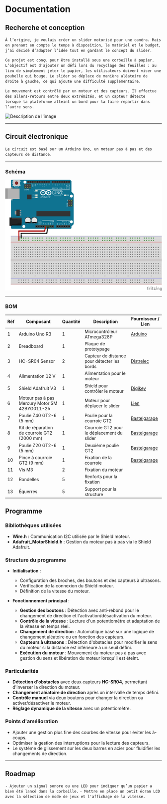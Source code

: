 # Documentation  

## Recherche et conception  

`À l’origine, je voulais créer un slider motorisé pour une caméra. Mais en prenant en compte le temps à disposition, le matériel et le budget, j’ai décidé d’adapter l’idée tout en gardant le concept du slider.`  

`Ce projet est conçu pour être installé sous une corbeille à papier. L’objectif est d’ajouter un défi lors du recyclage des feuilles : au lieu de simplement jeter le papier, les utilisateurs doivent viser une poubelle qui bouge. Le slider se déplace de manière aléatoire de droite à gauche, ce qui ajoute une difficulté supplémentaire.`  

`Le mouvement est contrôlé par un moteur et des capteurs. Il effectue des allers-retours entre deux extrémités, et un capteur détecte lorsque la plateforme atteint un bord pour la faire repartir dans l’autre sens.`  

![Description de l'image](/docs/assets/croquis-de-recherche.png)  

---

## Circuit électronique  

`Le circuit est basé sur un Arduino Uno, un moteur pas à pas et des capteurs de distance.`  

---

### Schéma  

![Description de l'image](/docs/assets/schematics_bb.png)  

---


### BOM  

| Réf | Composant                           | Quantité | Description                                | Fournisseur / Lien                                            |
| --- | ----------------------------------- | -------- | ------------------------------------------ | ------------------------------------------------------------- |
| 1   | Arduino Uno R3                      | 1        | Microcontrôleur ATmega328P                 | [Arduino](https://store.arduino.cc/products/arduino-uno-rev3) |
| 2   | Breadboard                          | 1        | Plaque de prototypage                      |                             |
| 3   | HC-SR04 Sensor                      | 2        | Capteur de distance pour détecter les bords | [Distrelec](https://www.distrelec.ch/en/hc-sr04-ultrasonic-distance-sensor-sparkfun-electronics-sen-15569/p/30160395)                                                                             |
| 4   | Alimentation 12 V                   | 1        | Alimentation pour le moteur                |                                                    |
| 5   | Shield Adafruit V3                  | 1        | Shield pour contrôler le moteur            | [Digikey](https://www.digikey.ch/de/products/detail/adafruit-industries-llc/2601/9452124?gclsrc=aw.ds&&utm_adgroup=&utm_source=google&utm_medium=cpc&utm_campaign=PMax%20Shopping_Product_High%20ROAS&utm_term=&productid=9452124&utm_content=&utm_id=go_cmp-20198980972_adg-_ad-__dev-c_ext-_prd-9452124_sig-CjwKCAiArKW-BhAzEiwAZhWsIJ-voKXVw4z7aFOvFLgQ1sOqvUQzhf2ccaoVZMaWZJu2GoJ2JaB6whoCe2QQAvD_BwE&gad_source=4&gclid=CjwKCAiArKW-BhAzEiwAZhWsIJ-voKXVw4z7aFOvFLgQ1sOqvUQzhf2ccaoVZMaWZJu2GoJ2JaB6whoCe2QQAvD_BwE&gclsrc=aw.ds)                                                     |
| 6   | Moteur pas à pas Mercury Motor SM 42BYG011-25 | 1 | Moteur pour déplacer le slider | [Lien](#) |
| 7   | Poulie Z40 GT2-6 (5 mm)             | 1        | Poulie pour la courroie GT2                | [Bastelgarage](https://www.bastelgarage.ch/poulie-z40-gt2-6-avec-un-alesage-de-5mm-et-un-siege-de-16mm) |
| 8   | Kit de réparation de courroie GT2 (2000 mm) | 1 | Courroie GT2 pour le déplacement du slider | [Bastelgarage](https://www.bastelgarage.ch/kit-de-reparation-de-courroie-gt2-2000mm) |
| 9   | Poulie Z20 GT2-6 (5 mm)             | 1        | Deuxième poulie GT2                        | [Bastelgarage](https://www.bastelgarage.ch/poulie-z20-gt2-6-avec-alesage-de-5mm-et-siege-de-16mm) |
| 10  | Pince à courroie GT2 (9 mm)         | 1        | Fixation de la courroie                    | [Bastelgarage](https://www.bastelgarage.ch/pince-a-courroie-gt2-9mm) |
| 11  | Vis M3                              | 2        | Fixation du moteur                         |  |
| 12  | Rondelles                           | 5        | Renforts pour la fixation                  |  |
| 13  | Équerres                            | 5        | Support pour la structure                  |  |


## Programme  

### Bibliothèques utilisées  
- **Wire.h** : Communication I2C utilisée par le Shield moteur.  
- **Adafruit_MotorShield.h** : Gestion du moteur pas à pas via le Shield Adafruit.  

### Structure du programme  
- **Initialisation** :  
  - Configuration des broches, des boutons et des capteurs à ultrasons.  
  - Vérification de la connexion du Shield moteur.  
  - Définition de la vitesse du moteur.  

- **Fonctionnement principal** :  
  - **Gestion des boutons** : Détection avec anti-rebond pour le changement de direction et l'activation/désactivation du moteur.  
  - **Contrôle de la vitesse** : Lecture d'un potentiomètre et adaptation de la vitesse en temps réel.  
  - **Changement de direction** : Automatique basé sur une logique de changement aléatoire ou en fonction des capteurs.  
  - **Capteurs à ultrasons** : Détection d'obstacles pour modifier le sens du moteur si la distance est inférieure à un seuil défini.  
  - **Exécution du moteur** : Mouvement du moteur pas à pas avec gestion du sens et libération du moteur lorsqu'il est éteint.  

### Particularités  
- **Détection d'obstacles** avec deux capteurs **HC-SR04**, permettant d'inverser la direction du moteur.  
- **Changement aléatoire de direction** après un intervalle de temps défini.  
- **Contrôle manuel** via deux boutons pour changer la direction ou activer/désactiver le moteur.  
- **Réglage dynamique de la vitesse** avec un potentiomètre.  

### Points d'amélioration  
- Ajouter une gestion plus fine des courbes de vitesse pour éviter les à-coups.  
- Optimiser la gestion des interruptions pour la lecture des capteurs.  
- Le système de glissement sur les deux barres en acier pour fluidifier les changements de direction.  

---


## Roadmap  

`- Ajouter un signal sonore ou une LED pour indiquer qu’un papier a bien été lancé dans la corbeille.` 
`- Mettre en place un petit écran LCD avec la sélection de mode de jeux et l'affichage de la vitesse.`  


